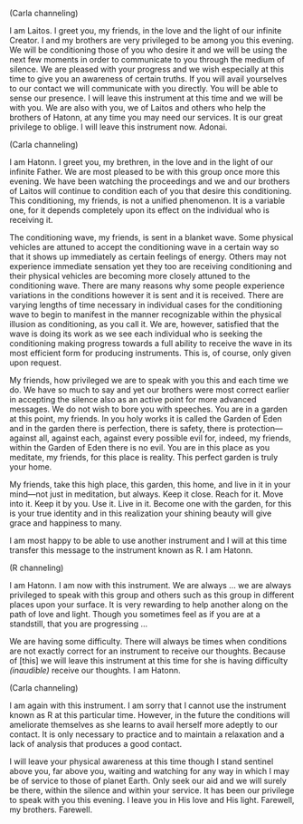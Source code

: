 <p class="channel-type">(Carla channeling)</p>
<p>I am Laitos. I greet you, my friends, in the love and the light of our infinite Creator. I and my brothers are very privileged to be among you this evening. We will be conditioning those of you who desire it and we will be using the next few moments in order to communicate to you through the medium of silence. We are pleased with your progress and we wish especially at this time to give you an awareness of certain truths. If you will avail yourselves to our contact we will communicate with you directly. You will be able to sense our presence. I will leave this instrument at this time and we will be with you. We are also with you, we of Laitos and others who help the brothers of Hatonn, at any time you may need our services. It is our great privilege to oblige. I will leave this instrument now. Adonai.</p>
<p class="channel-type">(Carla channeling)</p>
<p>I am Hatonn. I greet you, my brethren, in the love and in the light of our infinite Father. We are most pleased to be with this group once more this evening. We have been watching the proceedings and we and our brothers of Laitos will continue to condition each of you that desire this conditioning. This conditioning, my friends, is not a unified phenomenon. It is a variable one, for it depends completely upon its effect on the individual who is receiving it.</p>
<p>The conditioning wave, my friends, is sent in a blanket wave. Some physical vehicles are attuned to accept the conditioning wave in a certain way so that it shows up immediately as certain feelings of energy. Others may not experience immediate sensation yet they too are receiving conditioning and their physical vehicles are becoming more closely attuned to the conditioning wave. There are many reasons why some people experience variations in the conditions however it is sent and it is received. There are varying lengths of time necessary in individual cases for the conditioning wave to begin to manifest in the manner recognizable within the physical illusion as conditioning, as you call it. We are, however, satisfied that the wave is doing its work as we see each individual who is seeking the conditioning making progress towards a full ability to receive the wave in its most efficient form for producing instruments. This is, of course, only given upon request.</p>
<p>My friends, how privileged we are to speak with you this and each time we do. We have so much to say and yet our brothers were most correct earlier in accepting the silence also as an active point for more advanced messages. We do not wish to bore you with speeches. You are in a garden at this point, my friends. In you holy works it is called the Garden of Eden and in the garden there is perfection, there is safety, there is protection—against all, against each, against every possible evil for, indeed, my friends, within the Garden of Eden there is no evil. You are in this place as you meditate, my friends, for this place is reality. This perfect garden is truly your home.</p>
<p>My friends, take this high place, this garden, this home, and live in it in your mind—not just in meditation, but always. Keep it close. Reach for it. Move into it. Keep it by you. Use it. Live in it. Become one with the garden, for this is your true identity and in this realization your shining beauty will give grace and happiness to many.</p>
<p>I am most happy to be able to use another instrument and I will at this time transfer this message to the instrument known as R. I am Hatonn.</p>
<p class="channel-type">(R channeling)</p>
<p>I am Hatonn. I am now with this instrument. We are always … we are always privileged to speak with this group and others such as this group in different places upon your surface. It is very rewarding to help another along on the path of love and light. Though you sometimes feel as if you are at a standstill, that you are progressing …</p>
<p>We are having some difficulty. There will always be times when conditions are not exactly correct for an instrument to receive our thoughts. Because of [this] we will leave this instrument at this time for she is having difficulty <em>(inaudible)</em> receive our thoughts. I am Hatonn.</p>
<p class="channel-type">(Carla channeling)</p>
<p>I am again with this instrument. I am sorry that I cannot use the instrument known as R at this particular time. However, in the future the conditions will ameliorate themselves as she learns to avail herself more adeptly to our contact. It is only necessary to practice and to maintain a relaxation and a lack of analysis that produces a good contact.</p>
<p>I will leave your physical awareness at this time though I stand sentinel above you, far above you, waiting and watching for any way in which I may be of service to those of planet Earth. Only seek our aid and we will surely be there, within the silence and within your service. It has been our privilege to speak with you this evening. I leave you in His love and His light. Farewell, my brothers. Farewell.</p>